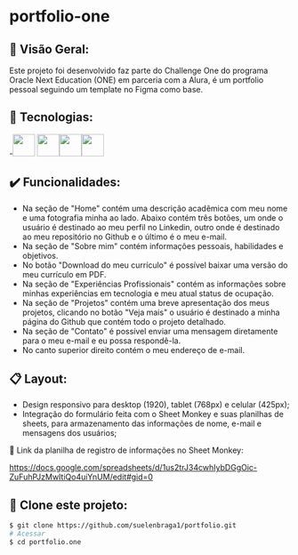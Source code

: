 # portfolio-one



## 🏁 Visão Geral:

Este projeto foi desenvolvido faz parte do Challenge One do programa Oracle Next Education (ONE) em parceria com a Alura, é um portfolio pessoal seguindo um template no Figma como base. 

## 🚀 Tecnologias:

-<img src="https://cdn.jsdelivr.net/gh/devicons/devicon@latest/icons/html5/html5-plain.svg" width="40" height="40"/> <img src="https://cdn.jsdelivr.net/gh/devicons/devicon@latest/icons/css3/css3-plain.svg" width="40" height="40"/><img src="https://cdn.jsdelivr.net/gh/devicons/devicon@latest/icons/javascript/javascript-original.svg" width="40" height="40"/><img src="https://cdn.jsdelivr.net/gh/devicons/devicon@latest/icons/figma/figma-original.svg" width="40" height="40"/>

## ✔️ Funcionalidades: 

- Na seção de "Home" contém uma descrição acadêmica com meu nome e uma fotografia minha ao lado.
  Abaixo contém três botões, um onde o usuário é destinado ao meu perfil no Linkedin, outro onde é destinado ao meu repositório no Github e o último é o meu e-mail.   
- Na seção de "Sobre mim" contém informações pessoais, habilidades e objetivos.
- No botão "Download do meu currículo" é possível baixar uma versão do meu currículo em PDF.
- Na seção de "Experiências Profissionais" contém as informações sobre minhas experiências em tecnologia e meu atual status de ocupação.
- Na seção de "Projetos" contém uma breve apresentação dos meus projetos, clicando no botão "Veja mais" o usuário é destinado a minha página do Github que contém todo o projeto detalhado.
- Na seção de "Contato" é possível enviar uma mensagem diretamente para o meu e-mail e eu possa respondê-la.
- No canto superior direito contém o meu endereço de e-mail.


## 📋 Layout:

- Design responsivo para desktop (1920), tablet (768px) e celular (425px);
- Integração do formulário feita com o Sheet Monkey e suas planilhas de sheets, para armazenamento das informações de nome, e-mail e mensagens dos usuários;

📎 Link da planilha de registro de informações no Sheet Monkey:

https://docs.google.com/spreadsheets/d/1us2trJ34cwhIybDGgOic-ZuFuhPJzMwItiQo4uiYnUM/edit#gid=0

## 👯 Clone este projeto:

```bash
$ git clone https://github.com/suelenbraga1/portfolio.git
# Acessar
$ cd portfolio.one

